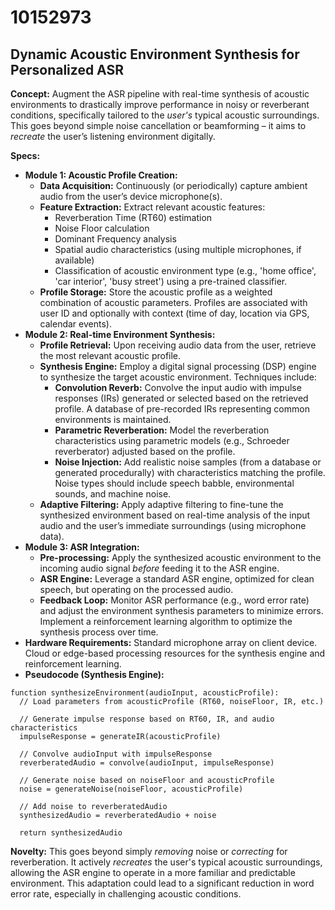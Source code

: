 # 10152973

## Dynamic Acoustic Environment Synthesis for Personalized ASR

**Concept:** Augment the ASR pipeline with real-time synthesis of acoustic environments to drastically improve performance in noisy or reverberant conditions, specifically tailored to the *user's* typical acoustic surroundings. This goes beyond simple noise cancellation or beamforming – it aims to *recreate* the user’s listening environment digitally.

**Specs:**

*   **Module 1: Acoustic Profile Creation:**
    *   **Data Acquisition:** Continuously (or periodically) capture ambient audio from the user’s device microphone(s).
    *   **Feature Extraction:** Extract relevant acoustic features:
        *   Reverberation Time (RT60) estimation
        *   Noise Floor calculation
        *   Dominant Frequency analysis
        *   Spatial audio characteristics (using multiple microphones, if available)
        *   Classification of acoustic environment type (e.g., 'home office', 'car interior', 'busy street') using a pre-trained classifier.
    *   **Profile Storage:**  Store the acoustic profile as a weighted combination of acoustic parameters. Profiles are associated with user ID and optionally with context (time of day, location via GPS, calendar events).
*   **Module 2: Real-time Environment Synthesis:**
    *   **Profile Retrieval:** Upon receiving audio data from the user, retrieve the most relevant acoustic profile.
    *   **Synthesis Engine:** Employ a digital signal processing (DSP) engine to synthesize the target acoustic environment. Techniques include:
        *   **Convolution Reverb:** Convolve the input audio with impulse responses (IRs) generated or selected based on the retrieved profile.  A database of pre-recorded IRs representing common environments is maintained.
        *   **Parametric Reverberation:** Model the reverberation characteristics using parametric models (e.g., Schroeder reverberator) adjusted based on the profile.
        *   **Noise Injection:** Add realistic noise samples (from a database or generated procedurally) with characteristics matching the profile.  Noise types should include speech babble, environmental sounds, and machine noise.
    *   **Adaptive Filtering:** Apply adaptive filtering to fine-tune the synthesized environment based on real-time analysis of the input audio and the user’s immediate surroundings (using microphone data).
*   **Module 3: ASR Integration:**
    *   **Pre-processing:** Apply the synthesized acoustic environment to the incoming audio signal *before* feeding it to the ASR engine.
    *   **ASR Engine:** Leverage a standard ASR engine, optimized for clean speech, but operating on the processed audio.
    *   **Feedback Loop:** Monitor ASR performance (e.g., word error rate) and adjust the environment synthesis parameters to minimize errors. Implement a reinforcement learning algorithm to optimize the synthesis process over time.
*   **Hardware Requirements:** Standard microphone array on client device. Cloud or edge-based processing resources for the synthesis engine and reinforcement learning.
*   **Pseudocode (Synthesis Engine):**

```
function synthesizeEnvironment(audioInput, acousticProfile):
  // Load parameters from acousticProfile (RT60, noiseFloor, IR, etc.)

  // Generate impulse response based on RT60, IR, and audio characteristics
  impulseResponse = generateIR(acousticProfile)

  // Convolve audioInput with impulseResponse
  reverberatedAudio = convolve(audioInput, impulseResponse)

  // Generate noise based on noiseFloor and acousticProfile
  noise = generateNoise(noiseFloor, acousticProfile)

  // Add noise to reverberatedAudio
  synthesizedAudio = reverberatedAudio + noise

  return synthesizedAudio
```

**Novelty:**  This goes beyond simply *removing* noise or *correcting* for reverberation. It actively *recreates* the user's typical acoustic surroundings, allowing the ASR engine to operate in a more familiar and predictable environment. This adaptation could lead to a significant reduction in word error rate, especially in challenging acoustic conditions.